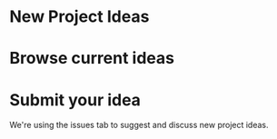 # New Project Ideas

# Browse current ideas
# Submit your idea

We're using the issues tab to suggest and discuss new project ideas.
